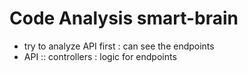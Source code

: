 # Code Analysis smart-brain

- try to analyze API first : can see the endpoints
- API :: controllers : logic for endpoints